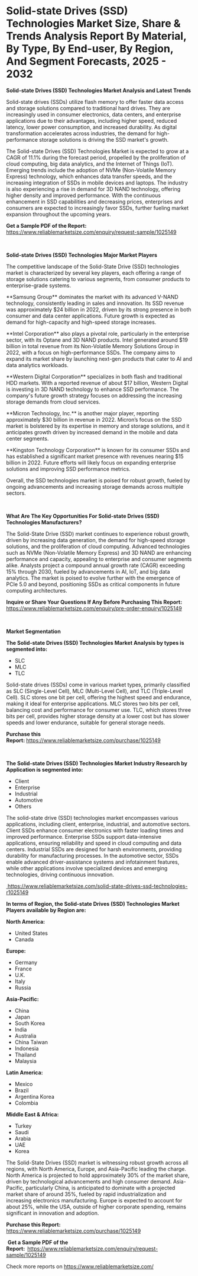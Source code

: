 <p><h1>Solid-state Drives (SSD) Technologies Market Size, Share & Trends Analysis Report By Material, By Type, By End-user, By Region, And Segment Forecasts, 2025 - 2032</h1></p><p><strong>Solid-state Drives (SSD) Technologies Market Analysis and Latest Trends</strong></p>
<p><p>Solid-state drives (SSDs) utilize flash memory to offer faster data access and storage solutions compared to traditional hard drives. They are increasingly used in consumer electronics, data centers, and enterprise applications due to their advantages, including higher speed, reduced latency, lower power consumption, and increased durability. As digital transformation accelerates across industries, the demand for high-performance storage solutions is driving the SSD market's growth.</p><p>The Solid-state Drives (SSD) Technologies Market is expected to grow at a CAGR of 11.1% during the forecast period, propelled by the proliferation of cloud computing, big data analytics, and the Internet of Things (IoT). Emerging trends include the adoption of NVMe (Non-Volatile Memory Express) technology, which enhances data transfer speeds, and the increasing integration of SSDs in mobile devices and laptops. The industry is also experiencing a rise in demand for 3D NAND technology, offering higher density and improved performance. With the continuous enhancement in SSD capabilities and decreasing prices, enterprises and consumers are expected to increasingly favor SSDs, further fueling market expansion throughout the upcoming years.</p></p>
<p><strong>Get a Sample PDF of the Report:&nbsp;</strong> <a href="https://www.reliablemarketsize.com/enquiry/request-sample/1025149?utm_campaign=1991&utm_medium=2&utm_source=Github&utm_content=ia&utm_term=12022025&utm_id=solid-state-drives-ssd-technologies">https://www.reliablemarketsize.com/enquiry/request-sample/1025149</a></p>
<p>&nbsp;</p>
<p><strong>Solid-state Drives (SSD) Technologies Major Market Players</strong></p>
<p><p>The competitive landscape of the Solid-State Drive (SSD) technologies market is characterized by several key players, each offering a range of storage solutions catering to various segments, from consumer products to enterprise-grade systems.</p><p>**Samsung Group** dominates the market with its advanced V-NAND technology, consistently leading in sales and innovation. Its SSD revenue was approximately $24 billion in 2022, driven by its strong presence in both consumer and data center applications. Future growth is expected as demand for high-capacity and high-speed storage increases.</p><p>**Intel Corporation** also plays a pivotal role, particularly in the enterprise sector, with its Optane and 3D NAND products. Intel generated around $19 billion in total revenue from its Non-Volatile Memory Solutions Group in 2022, with a focus on high-performance SSDs. The company aims to expand its market share by launching next-gen products that cater to AI and data analytics workloads.</p><p>**Western Digital Corporation** specializes in both flash and traditional HDD markets. With a reported revenue of about $17 billion, Western Digital is investing in 3D NAND technology to enhance SSD performance. The company's future growth strategy focuses on addressing the increasing storage demands from cloud services.</p><p>**Micron Technology, Inc.** is another major player, reporting approximately $30 billion in revenue in 2022. Micron’s focus on the SSD market is bolstered by its expertise in memory and storage solutions, and it anticipates growth driven by increased demand in the mobile and data center segments.</p><p>**Kingston Technology Corporation** is known for its consumer SSDs and has established a significant market presence with revenues nearing $15 billion in 2022. Future efforts will likely focus on expanding enterprise solutions and improving SSD performance metrics.</p><p>Overall, the SSD technologies market is poised for robust growth, fueled by ongoing advancements and increasing storage demands across multiple sectors.</p></p>
<p>&nbsp;</p>
<p><strong>What Are The Key Opportunities For Solid-state Drives (SSD) Technologies Manufacturers?</strong></p>
<p><p>The Solid-State Drive (SSD) market continues to experience robust growth, driven by increasing data generation, the demand for high-speed storage solutions, and the proliferation of cloud computing. Advanced technologies such as NVMe (Non-Volatile Memory Express) and 3D NAND are enhancing performance and capacity, appealing to enterprise and consumer segments alike. Analysts project a compound annual growth rate (CAGR) exceeding 15% through 2030, fueled by advancements in AI, IoT, and big data analytics. The market is poised to evolve further with the emergence of PCIe 5.0 and beyond, positioning SSDs as critical components in future computing architectures.</p></p>
<p><strong>Inquire or Share Your Questions If Any Before Purchasing This Report:</strong> <a href="https://www.reliablemarketsize.com/enquiry/pre-order-enquiry/1025149?utm_campaign=1991&utm_medium=2&utm_source=Github&utm_content=ia&utm_term=12022025&utm_id=solid-state-drives-ssd-technologies">https://www.reliablemarketsize.com/enquiry/pre-order-enquiry/1025149</a></p>
<p>&nbsp;</p>
<p><strong>Market Segmentation</strong></p>
<p><strong>The Solid-state Drives (SSD) Technologies Market Analysis by types is segmented into:</strong></p>
<p><ul><li>SLC</li><li>MLC</li><li>TLC</li></ul></p>
<p><p>Solid-state drives (SSDs) come in various market types, primarily classified as SLC (Single-Level Cell), MLC (Multi-Level Cell), and TLC (Triple-Level Cell). SLC stores one bit per cell, offering the highest speed and endurance, making it ideal for enterprise applications. MLC stores two bits per cell, balancing cost and performance for consumer use. TLC, which stores three bits per cell, provides higher storage density at a lower cost but has slower speeds and lower endurance, suitable for general storage needs.</p></p>
<p><strong>Purchase this Report:&nbsp;</strong><a href="https://www.reliablemarketsize.com/purchase/1025149?utm_campaign=1991&utm_medium=2&utm_source=Github&utm_content=ia&utm_term=12022025&utm_id=solid-state-drives-ssd-technologies">https://www.reliablemarketsize.com/purchase/1025149</a></p>
<p>&nbsp;</p>
<p><strong>The Solid-state Drives (SSD) Technologies Market Industry Research by Application is segmented into:</strong></p>
<p><ul><li>Client</li><li>Enterprise</li><li>Industrial</li><li>Automotive</li><li>Others</li></ul></p>
<p><p>The solid-state drive (SSD) technologies market encompasses various applications, including client, enterprise, industrial, and automotive sectors. Client SSDs enhance consumer electronics with faster loading times and improved performance. Enterprise SSDs support data-intensive applications, ensuring reliability and speed in cloud computing and data centers. Industrial SSDs are designed for harsh environments, providing durability for manufacturing processes. In the automotive sector, SSDs enable advanced driver-assistance systems and infotainment features, while other applications involve specialized devices and emerging technologies, driving continuous innovation.</p></p>
<p><a href="https://www.reliablemarketsize.com/solid-state-drives-ssd-technologies-r1025149?utm_campaign=1991&utm_medium=2&utm_source=Github&utm_content=ia&utm_term=12022025&utm_id=solid-state-drives-ssd-technologies">&nbsp;https://www.reliablemarketsize.com/solid-state-drives-ssd-technologies-r1025149</a></p>
<p><strong>In terms of Region, the Solid-state Drives (SSD) Technologies Market Players available by Region are:</strong></p>
<p>
    <p> <strong> North America: </strong>
        <ul>
            <li>United States</li>
            <li>Canada</li>
        </ul>
        </p> 
    <p> <strong> Europe: </strong>
        <ul>
            <li>Germany</li>
            <li>France</li>
            <li>U.K.</li>
            <li>Italy</li>
            <li>Russia</li>
        </ul>
        </p> 
    <p> <strong> Asia-Pacific: </strong>
        <ul>
            <li>China</li>
            <li>Japan</li>
            <li>South Korea</li>
            <li>India</li>
            <li>Australia</li>
            <li>China Taiwan</li>
            <li>Indonesia</li>
            <li>Thailand</li>
            <li>Malaysia</li>
        </ul>
        </p> 
    <p> <strong> Latin America: </strong>
        <ul>
            <li>Mexico</li>
            <li>Brazil</li>
            <li>Argentina Korea</li>
            <li>Colombia</li>
        </ul>
        </p> 
    <p> <strong> Middle East & Africa: </strong>
        <ul>
            <li>Turkey</li>
            <li>Saudi</li>
            <li>Arabia</li>
            <li>UAE</li>
            <li>Korea</li>
        </ul>
    </p>
    </p>
<p><p>The Solid-State Drives (SSD) market is witnessing robust growth across all regions, with North America, Europe, and Asia-Pacific leading the charge. North America is projected to hold approximately 30% of the market share, driven by technological advancements and high consumer demand. Asia-Pacific, particularly China, is anticipated to dominate with a projected market share of around 35%, fueled by rapid industrialization and increasing electronics manufacturing. Europe is expected to account for about 25%, while the USA, outside of higher corporate spending, remains significant in innovation and adoption.</p></p>
<p><strong>Purchase this Report: </strong><a href="https://www.reliablemarketsize.com/purchase/1025149?utm_campaign=1991&utm_medium=2&utm_source=Github&utm_content=ia&utm_term=12022025&utm_id=solid-state-drives-ssd-technologies">https://www.reliablemarketsize.com/purchase/1025149</a></p>
<p>&nbsp;<strong>Get a Sample PDF of the Report:&nbsp;&nbsp;</strong><a href="https://www.reliablemarketsize.com/enquiry/request-sample/1025149?utm_campaign=1991&utm_medium=2&utm_source=Github&utm_content=ia&utm_term=12022025&utm_id=solid-state-drives-ssd-technologies">https://www.reliablemarketsize.com/enquiry/request-sample/1025149</a></p>
<p><strong></strong></p>
<p>Check more reports on <a href="https://www.reliablemarketsize.com/?utm_campaign=1991&utm_medium=2&utm_source=Github&utm_content=ia&utm_term=12022025&utm_id=solid-state-drives-ssd-technologies">https://www.reliablemarketsize.com/</a></p>